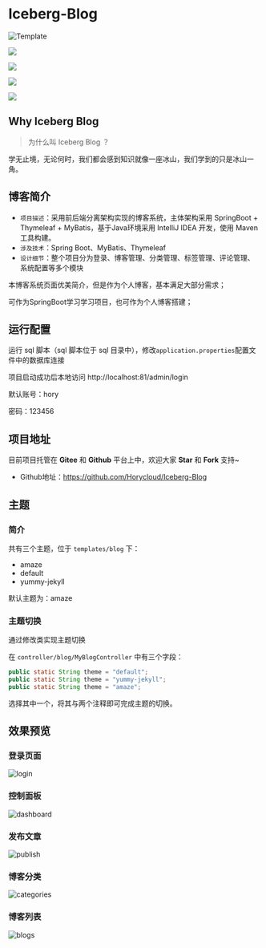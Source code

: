 # Iceberg-Blog



![Template](https://tva1.sinaimg.cn/large/008eGmZEly1gmvr52fw1fj306f06ea9y.jpg)

[![](https://img.shields.io/badge/JDK-1.8%2B-lightgrey)](https://www.oracle.com/java/technologies/javase-downloads.html)

[![](https://img.shields.io/badge/SpringBoot-2.1.0.RELEASE-brightgreen)](https://spring.io/projects/spring-boot)

[![](https://img.shields.io/badge/MyBatis-1.3.2-orange)](https://mybatis.org/mybatis-3/)

[![](https://img.shields.io/badge/Thymeleaf-3.0.12-success)](https://www.thymeleaf.org/)



## Why Iceberg Blog

> 为什么叫 Iceberg Blog ？

学无止境，无论何时，我们都会感到知识就像一座冰山，我们学到的只是冰山一角。



## 博客简介

+ `项⽬描述`：采⽤前后端分离架构实现的博客系统，主体架构采用 SpringBoot + Thymeleaf + MyBatis，基于Java环境采用 IntelliJ IDEA 开发，使用 Maven 工具构建。
+ `涉及技术`：Spring Boot、MyBatis、Thymeleaf
+ `设计细节`：整个项⽬分为登录、博客管理、分类管理、标签管理、评论管理、系统配置等多个模块

本博客系统页面优美简介，但是作为个人博客，基本满足大部分需求；

可作为SpringBoot学习学习项目，也可作为个人博客搭建；





## 运行配置

运行 sql 脚本（sql 脚本位于 sql 目录中），修改`application.properties`配置文件中的数据库连接

项目启动成功后本地访问 http://localhost:81/admin/login

默认账号：hory

密码：123456



## 项目地址

目前项目托管在 **Gitee** 和 **Github** 平台上中，欢迎大家 **Star** 和 **Fork** 支持~

- Github地址：https://github.com/Horycloud/Iceberg-Blog



## 主题

### 简介

共有三个主题，位于 `templates/blog` 下：

+ amaze
+ default
+ yummy-jekyll

默认主题为：amaze

### 主题切换

通过修改类实现主题切换

在 `controller/blog/MyBlogController` 中有三个字段：

```java
public static String theme = "default";
public static String theme = "yummy-jekyll";
public static String theme = "amaze";
```

选择其中一个，将其与两个注释即可完成主题的切换。



## 效果预览

### 登录页面

![login](https://tva1.sinaimg.cn/large/008eGmZEly1gmvq52uvxgj31c00u0qbj.jpg)



### 控制面板

![dashboard](https://tva1.sinaimg.cn/large/008eGmZEly1gmvq5z9mexj31c00u0tig.jpg)



### 发布文章

![publish](https://tva1.sinaimg.cn/large/008eGmZEly1gmvq5mzqpij31c00u047i.jpg)



### 博客分类

![categories](https://tva1.sinaimg.cn/large/008eGmZEly1gmvq59sv00j31c00u0dr8.jpg)



### 博客列表

![blogs](https://tva1.sinaimg.cn/large/008eGmZEly1gmvq5f8tddj31c00u0qv8.jpg)





